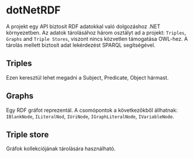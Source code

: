 # dotNetRDF

A projekt egy API biztosít RDF adatokkal való dolgozáshoz .NET környezetben. Az adatok tárolásához három osztályt ad a projekt: `Triples`, `Graphs` and `Triple Stores`, viszont nincs közvetlen támogatása OWL-hez. A tárolás mellett biztosít adat lekérdezést SPARQL segítségével.

## Triples

Ezen keresztül lehet megadni a Subject, Predicate, Object hármast.

## Graphs

Egy RDF gráfot reprezentál. A csomópontok a következőkből állhatnak: `IBlankNode`, `ILiteralNod`, `IUriNode`, `IGraphLiteralNode`, `IVariableNode`.

## Triple store

Gráfok kollekciójának tárolására használható.